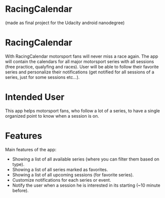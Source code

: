 # **RacingCalendar**
(made as final project for the Udacity android nanodegree)

# RacingCalendar

With RacingCalendar motorsport fans will never miss a race again. The app will contain the calendars for all major motorsport series with all sessions (free practice, qualyfing and races).
User will be able to follow their favorite series and personalize their notifications (get notified for all sessions of a series, just for some sessions etc...).

# Intended User

This app helps motorsport fans, who follow a lot of a series, to have a single organized point to know when a session is on.

# Features

Main features of the app:
  - Showing a list of all available series (where you can filter them based on type).
  - Showing a list of all series marked as favorites.
  - Showing a list of all upcoming sessions (for favorite series).
  - Customize notifications for each series or event.
  - Notify the user when a session he is interested in its starting (~10 minute before).